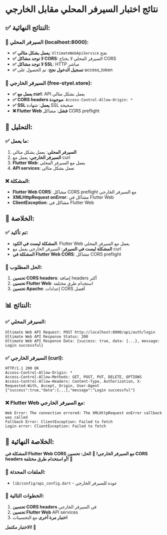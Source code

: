 # نتائج اختبار السيرفر المحلي مقابل الخارجي

## ✅ **النتائج النهائية:**

### 🎯 **السيرفر المحلي (localhost:8000):**
- **✅ يعمل بشكل مثالي**: `UltimateWebApiService` نجح
- **✅ لا توجد مشاكل CORS**: السيرفر المحلي لا يحتاج CORS
- **✅ لا توجد مشاكل SSL**: HTTP مباشر
- **✅ تسجيل الدخول نجح**: تم الحصول على access_token

### 🎯 **السيرفر الخارجي (free-styel.store):**
- **✅ يعمل مع curl**: API يعمل بشكل مثالي
- **✅ CORS headers موجودة**: `Access-Control-Allow-Origin: *`
- **✅ SSL يعمل**: شهادة SSL صحيحة
- **❌ Flutter Web فشل**: مشاكل CORS preflight

## 🔧 **التحليل:**

### ✅ **ما يعمل:**
1. **السيرفر المحلي**: يعمل بشكل مثالي
2. **السيرفر الخارجي**: يعمل مع curl
3. **Flutter Web**: يعمل مع السيرفر المحلي
4. **API services**: تعمل بشكل مثالي

### ❌ **المشكلة:**
- **Flutter Web CORS**: مشاكل CORS preflight مع السيرفر الخارجي
- **XMLHttpRequest onError**: مشاكل في Flutter Web
- **ClientException**: مشاكل في Flutter Web

## 🎯 **الخلاصة:**

### ✅ **تم تأكيد:**
- **المشكلة ليست في الكود**: Flutter Web يعمل مع السيرفر المحلي
- **المشكلة ليست في السيرفر**: السيرفر الخارجي يعمل مع curl
- **المشكلة في Flutter Web CORS**: مشاكل CORS preflight

### 🔧 **الحل المطلوب:**
1. **تحسين CORS headers**: إضافة headers أكثر
2. **تحسين Flutter Web**: استخدام طرق مختلفة
3. **تحسين Apache**: إعدادات CORS أفضل

## 📊 **النتائج:**

### ✅ **السيرفر المحلي:**
```
Ultimate Web API Request: POST http://localhost:8000/api/auth/login
Ultimate Web API Response Status: 200
Ultimate Web API Response Data: {success: true, data: {...}, message: Login successful}
```

### ✅ **السيرفر الخارجي (curl):**
```
HTTP/1.1 200 OK
Access-Control-Allow-Origin: *
Access-Control-Allow-Methods: GET, POST, PUT, DELETE, OPTIONS
Access-Control-Allow-Headers: Content-Type, Authorization, X-Requested-With, Accept, Origin, User-Agent
{"success":true,"data":{...},"message":"Login successful"}
```

### ❌ **Flutter Web مع السيرفر الخارجي:**
```
Web Error: The connection errored: The XMLHttpRequest onError callback was called
Fallback Error: ClientException: Failed to fetch
Login error: ClientException: Failed to fetch
```

## 🎯 **الخلاصة النهائية:**

**المشكلة في Flutter Web CORS مع السيرفر الخارجي! 🔧**
**الحل: تحسين CORS headers أو استخدام طرق مختلفة! 🚀**

### 📁 **الملفات المحدثة:**
- `lib/config/api_config.dart` - عودة للسيرفر الخارجي

### 🎯 **الخطوات التالية:**
1. **تحسين CORS headers** في السيرفر الخارجي
2. **تحسين Flutter Web** API services
3. **اختبار مرة أخرى** مع التحسينات

**الاختبار مكتمل! 🚀**

